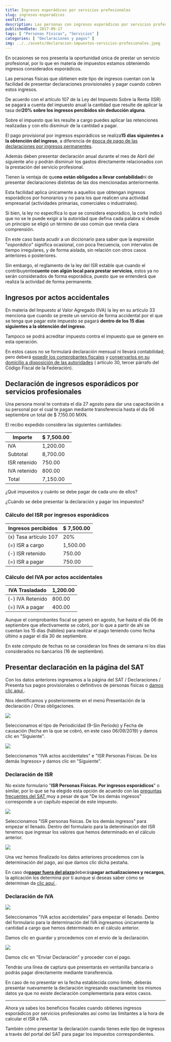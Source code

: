 ```yaml
---
title: Ingresos esporádicos por servicios profesionales
slug: ingresos-esporadicos
seoTitle:
description: Las personas con ingresos esporádicos por servicios profesionales, presentan declaraciones cuando obtengan efectivamente dichos ingresos.
publishedDate: 2017-09-17
tags: [ "Personas Físicas", "Servicios" ]
categories: [ "Declaraciones y pagos" ]
img: ../../assets/declaracion-impuestos-servicios-profesionales.jpeg
---
```



En ocasiones se nos presenta la oportunidad única de prestar un servicio profesional, por lo que en materia de impuestos
estamos obteniendo ingresos considerados esporádicos.

Las personas físicas que obtienen este tipo de ingresos cuentan con la facilidad de presentar declaraciones
provisionales y pagar cuando cobren estos ingresos.

De acuerdo con el artículo 107 de la Ley del Impuesto Sobre la Renta (ISR) se pagará a cuenta del impuesto anual la
cantidad que resulte de aplicar la tasa del**20% sobre los ingresos percibidos sin deducción alguna**.

Sobre el impuesto que les resulte a cargo puedes aplicar las retenciones realizadas y con ello disminuir de la cantidad
a pagar.

El pago provisional por ingresos esporádicos se realiza**15 días siguientes a la obtención del ingreso**, a diferencia
de [época de pago de las declaraciones por ingresos permanentes](/.com/cuando-pagar-impuestos/).

Además deben presentar declaración anual durante el mes de Abril del siguiente año y podrán disminuir los gastos
directamente relacionados con la prestación del servicio profesional.

Tienen la ventaja de que**no están obligados a llevar contabilidad**ni de presentar declaraciones distintas de las dos
mencionadas anteriormente.

Esta facilidad aplica únicamente a aquellos que obtengan ingresos esporádicos por honorarios y no para los que realicen
una actividad empresarial (actividades primarias, comerciales o industriales).

Si bien, la ley no específica lo que se considera esporádico, la corte indicó que no se le puede exigir a la autoridad
que defina cada palabra si desde un principio se eligió un término de uso común que revela clara comprensión.

En este caso basta acudir a un diccionario para saber que la expresión "*esporádico*" significa ocasional, con poca
frecuencia, con intervalos de tiempo irregulares, y de forma aislada, sin relación con otros casos anteriores o
posteriores.

Sin embargo, el reglamento de la ley del ISR estable que cuando el contribuyente**cuente con algún local para prestar
servicios**, estos ya no serán considerados de forma esporádica, puesto que se entenderá que realiza la actividad de
forma permanente.




Ingresos por actos accidentales
-------------------------------




En materia del Impuesto al Valor Agregado (IVA) la ley en su artículo 33 menciona que cuando se preste un servicio de
forma accidental por el que se tenga que pagar este impuesto se pagará **dentro de los 15 días siguientes a la obtención
del ingreso**.

Tampoco se podrá acreditar impuesto contra el impuesto que se genere en esta operación.

En estos casos no se formulará declaración mensual ni llevará contabilidad; pero
deberá [expedir los comprobantes fiscales](/generar-facturas-electronicas)
y [conservarlos en su domicilio a disposición de las autoridades](/conservar-contabilidad-plazo/) (
artículo 30, tercer párrafo del Código Fiscal de la Federación).




Declaración de ingresos esporádicos por servicios profesionales
---------------------------------------------------------------




Una persona moral te contrata el día 27 agosto para dar una capacitación a su personal por el cual te pagan mediante
transferencia hasta el día 06 septiembre un total de $ 7,150\.00 MXN.

El recibo expedido considera las siguientes cantidades:

| Importe      | $ 7,500\.00 |
|--------------|-------------|
| IVA          | 1,200\.00   |
| Subtotal     | 8,700\.00   |
| ISR retenido | 750\.00     |
| IVA retenido | 800\.00     |
| Total        | 7,150\.00   |

¿Qué impuestos y cuánto se debe pagar de cada uno de ellos?

¿Cuándo se debe presentar la declaración y pagar los impuestos?

### Cálculo del ISR por ingresos esporádicos

| Ingresos percibidos   | $ 7,500\.00 |
|-----------------------|-------------|
| (x) Tasa artículo 107 | 20%         |
| (\=) ISR a cargo      | 1,500\.00   |
| (\-) ISR retenido     | 750\.00     |
| (\=) ISR a pagar      | 750\.00     |

### Cálculo del IVA por actos accidentales

| IVA Trasladado    | 1,200\.00 |
|-------------------|-----------|
| (\-) IVA Retenido | 800\.00   |
| (\=) IVA a pagar  | 400\.00   |

Aunque el comprobantes fiscal se generó en agosto, fue hasta el día 06 de septiembre que efectivamente se cobró, por lo
que a partir de ahí se cuentan los 15 días (hábiles) para realizar el pago teniendo como fecha último a pagar el día 30
de septiembre.

En este cómputo de fechas no se consideran los fines de semana ni los días considerados no bancarios (16 de septiembre).




Presentar declaración en la página del SAT
------------------------------------------




Con los datos anteriores ingresamos a la página del SAT / Declaraciones / Presenta tus pagos provisionales o definitivos
de personas físicas o [damos clic aquí
](https://loginda.siat.sat.gob.mx/nidp/wsfed/ep?id=ciec&sid=0&option=credential&sid=0).

Nos identificamos y posteriormente en el menú Presentación de la declaración / Otras obligaciones.

![](https://s3-us-west-1.amazonaws.com/todoconta/2020/05/0101_seleccionar-periodo.png)

Seleccionamos el tipo de Periodicidad (9\-Sin Período) y Fecha de causación (fecha en la que se cobró, en este caso
06/09/2019\) y damos clic en "Siguiente".

![](https://s3-us-west-1.amazonaws.com/todoconta/2020/05/0102_seleccionar-obligaciones.png)

Seleccionamos "IVA actos accidentales" e "ISR Personas Físicas. De los demás Ingresos» y damos clic en "Siguiente".

### Declaración de ISR

No existe formulario "**ISR Personas Físicas. Por ingresos esporádicos**" o similar, por lo que se ha elegido esta
opción de acuerdo con las [preguntas frecuentes del SAT
](https://aplicaciones.sat.gob.mx/respuestafiscal/frmSearchResult.aspx?dato=pago)muy a pesar de que "De los demás
ingresos" corresponde a un capítulo especial de este impuesto.

![](https://s3-us-west-1.amazonaws.com/todoconta/2020/05/0103_listado-formularios.png)

Seleccionamos "ISR personas físicas. De los demás ingresos" para empezar el llenado. Dentro del formulario para la
determinación del ISR tenemos que ingresar los valores que hemos determinado en el cálculo anterior.

![](https://s3-us-west-1.amazonaws.com/todoconta/2020/05/0104_formulario-r11-isr.png)

Una vez hemos finalizado los datos anteriores procedemos con la determinación del pago, así que damos clic dicha
pestaña.

En caso de[**pagar fuera del plazo**](/cuando-pagar-impuestos/)deberás**pagar actualizaciones y
recargos**, la aplicación los determina por ti aunque si deseas saber cómo se determinan da [clic aquí
](https://sicastro.com/actualizaciones-y-recargos/).

### Declaración de IVA

![](https://s3-us-west-1.amazonaws.com/todoconta/2020/05/0105_formulario-r23-iva.png)

Seleccionamos "IVA actos accidentales" para empezar el llenado. Dentro del formulario para la determinación del IVA
ingresamos únicamente la cantidad a cargo que hemos determinado en el cálculo anterior.

Damos clic en guardar y procedemos con el envío de la declaración.

![](https://s3-us-west-1.amazonaws.com/todoconta/2020/05/0106_envio-declaracion.png)

Damos clic en "Enviar Declaración" y proceder con el pago.

Tendrás una línea de captura que presentarás en ventanilla bancaria o podrás pagar directamente mediante transferencia.

En caso de no presentar en la fecha establecida como límite, deberás presentar nuevamente la declaración ingresando
exactamente los mismos datos ya que no existe declaración complementaria para estos casos.






---




Ahora ya sabes los beneficios fiscales cuando obtienes ingresos esporádicos por servicios profesionales así como las
limitantes a la hora de calcular el ISR e IVA.

También cómo presentar la declaración cuando tienes este tipo de ingresos a través del portal del SAT para pagar los
impuestos correspondientes.



